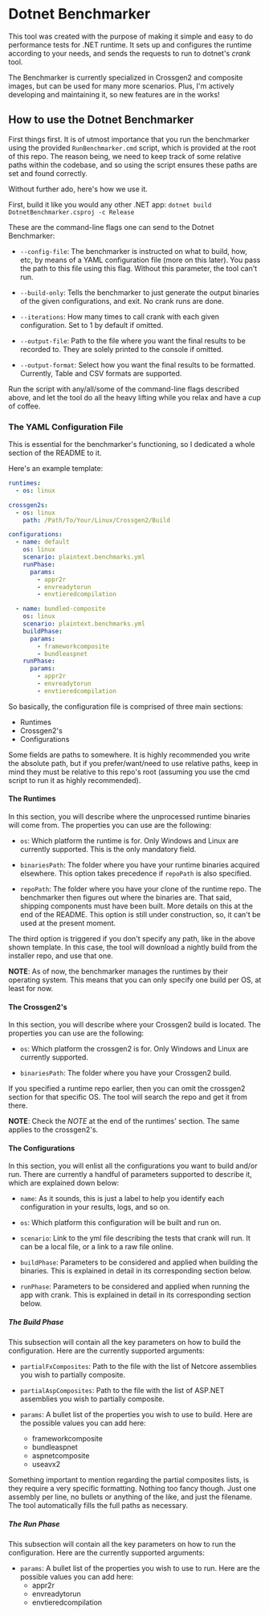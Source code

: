 # Dotnet Benchmarker

This tool was created with the purpose of making it simple and easy to do
performance tests for .NET runtime. It sets up and configures the runtime
according to your needs, and sends the requests to run to dotnet's _crank_ tool.

The Benchmarker is currently specialized in Crossgen2 and composite images, but
can be used for many more scenarios. Plus, I'm actively developing and
maintaining it, so new features are in the works!

## How to use the Dotnet Benchmarker

First things first. It is of utmost importance that you run the benchmarker
using the provided `RunBenchmarker.cmd` script, which is provided at the root
of this repo. The reason being, we need to keep track of some relative paths
within the codebase, and so using the script ensures these paths are set and
found correctly.

Without further ado, here's how we use it.

First, build it like you would any other .NET app:
`dotnet build DotnetBenchmarker.csproj -c Release`

These are the command-line flags one can send to the Dotnet Benchmarker:

- `--config-file`: The benchmarker is instructed on what to build, how, etc,
                   by means of a YAML configuration file (more on this later).
                   You pass the path to this file using this flag. Without this
                   parameter, the tool can't run.

- `--build-only`: Tells the benchmarker to just generate the output binaries of
                  the given configurations, and exit. No crank runs are done.

- `--iterations`: How many times to call crank with each given configuration.
                  Set to 1 by default if omitted.

- `--output-file`: Path to the file where you want the final results to be
                   recorded to. They are solely printed to the console if omitted.

- `--output-format`: Select how you want the final results to be formatted.
                     Currently, Table and CSV formats are supported.

Run the script with any/all/some of the command-line flags described above,
and let the tool do all the heavy lifting while you relax and have a cup of coffee.

### The YAML Configuration File

This is essential for the benchmarker's functioning, so I dedicated a whole
section of the README to it.

Here's an example template:

```yaml
runtimes:
  - os: linux

crossgen2s:
  - os: linux
    path: /Path/To/Your/Linux/Crossgen2/Build

configurations:
  - name: default
    os: linux
    scenario: plaintext.benchmarks.yml
    runPhase:
      params:
        - appr2r
        - envreadytorun
        - envtieredcompilation

  - name: bundled-composite
    os: linux
    scenario: plaintext.benchmarks.yml
    buildPhase:
      params:
        - frameworkcomposite
        - bundleaspnet
    runPhase:
      params:
        - appr2r
        - envreadytorun
        - envtieredcompilation
```

So basically, the configuration file is comprised of three main sections:

- Runtimes
- Crossgen2's
- Configurations

Some fields are paths to somewhere. It is highly recommended you write the
absolute path, but if you prefer/want/need to use relative paths, keep in mind
they must be relative to this repo's root (assuming you use the cmd script to
run it as highly recommended).

#### The Runtimes

In this section, you will describe where the unprocessed runtime binaries will
come from. The properties you can use are the following:

- `os`: Which platform the runtime is for. Only Windows and Linux are currently
        supported. This is the only mandatory field.

- `binariesPath`: The folder where you have your runtime binaries acquired
                  elsewhere. This option takes precedence if `repoPath` is
                  also specified.

- `repoPath`: The folder where you have your clone of the runtime repo. The
              benchmarker then figures out where the binaries are. That said,
              shipping components must have been built. More details on this
              at the end of the README. This option is still under construction,
              so, it can't be used at the present moment.

The third option is triggered if you don't specify any path, like in the above
shown template. In this case, the tool will download a nightly build from the
installer repo, and use that one.

**NOTE**: As of now, the benchmarker manages the runtimes by their operating
          system. This means that you can only specify one build per OS, at
          least for now.

#### The Crossgen2's

In this section, you will describe where your Crossgen2 build is located. The
properties you can use are the following:

- `os`: Which platform the crossgen2 is for. Only Windows and Linux are
        currently supported.

- `binariesPath`: The folder where you have your Crossgen2 build.

If you specified a runtime repo earlier, then you can omit the crossgen2 section
for that specific OS. The tool will search the repo and get it from there.

**NOTE**: Check the _NOTE_ at the end of the runtimes' section. The same
          applies to the crossgen2's.

#### The Configurations

In this section, you will enlist all the configurations you want to build
and/or run. There are currently a handful of parameters supported to describe
it, which are explained down below:

- `name`: As it sounds, this is just a label to help you identify each configuration
          in your results, logs, and so on.

- `os`: Which platform this configuration will be built and run on.

- `scenario`: Link to the yml file describing the tests that crank will run. It
              can be a local file, or a link to a raw file online.

- `buildPhase`: Parameters to be considered and applied when building the binaries.
                This is explained in detail in its corresponding section below.

- `runPhase`: Parameters to be considered and applied when running the app with crank.
              This is explained in detail in its corresponding section below.

##### The Build Phase

This subsection will contain all the key parameters on how to build the
configuration. Here are the currently supported arguments:

- `partialFxComposites`: Path to the file with the list of Netcore assemblies
                         you wish to partially composite.

- `partialAspComposites`: Path to the file with the list of ASP.NET assemblies
                          you wish to partially composite.

- `params`: A bullet list of the properties you wish to use to build. Here are
            the possible values you can add here:
  - frameworkcomposite
  - bundleaspnet
  - aspnetcomposite
  - useavx2

Something important to mention regarding the partial composites lists, is they
require a very specific formatting. Nothing too fancy though. Just one assembly
per line, no bullets or anything of the like, and just the filename. The tool
automatically fills the full paths as necessary.

##### The Run Phase

This subsection will contain all the key parameters on how to run the
configuration. Here are the currently supported arguments:

- `params`: A bullet list of the properties you wish to use to run. Here are
            the possible values you can add here:
  - appr2r
  - envreadytorun
  - envtieredcompilation

